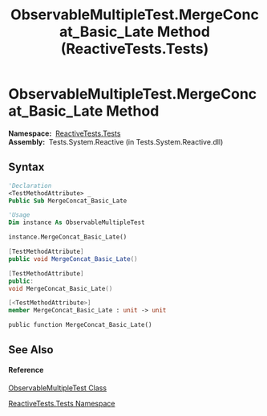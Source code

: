 ﻿---
title: ObservableMultipleTest.MergeConcat_Basic_Late Method  (ReactiveTests.Tests)
TOCTitle: MergeConcat_Basic_Late Method
ms:assetid: M:ReactiveTests.Tests.ObservableMultipleTest.MergeConcat_Basic_Late
ms:mtpsurl: https://msdn.microsoft.com/en-us/library/reactivetests.tests.observablemultipletest.mergeconcat_basic_late(v=VS.103)
ms:contentKeyID: 36620084
ms.date: 06/28/2011
mtps_version: v=VS.103
f1_keywords:
- ReactiveTests.Tests.ObservableMultipleTest.MergeConcat_Basic_Late
dev_langs:
- CSharp
- JScript
- VB
- FSharp
- c++
---

# ObservableMultipleTest.MergeConcat\_Basic\_Late Method

**Namespace:**  [ReactiveTests.Tests](hh289046\(v=vs.103\).md)  
**Assembly:**  Tests.System.Reactive (in Tests.System.Reactive.dll)

## Syntax

``` vb
'Declaration
<TestMethodAttribute> _
Public Sub MergeConcat_Basic_Late
```

``` vb
'Usage
Dim instance As ObservableMultipleTest

instance.MergeConcat_Basic_Late()
```

``` csharp
[TestMethodAttribute]
public void MergeConcat_Basic_Late()
```

``` c++
[TestMethodAttribute]
public:
void MergeConcat_Basic_Late()
```

``` fsharp
[<TestMethodAttribute>]
member MergeConcat_Basic_Late : unit -> unit 
```

``` jscript
public function MergeConcat_Basic_Late()
```

## See Also

#### Reference

[ObservableMultipleTest Class](hh303586\(v=vs.103\).md)

[ReactiveTests.Tests Namespace](hh289046\(v=vs.103\).md)

